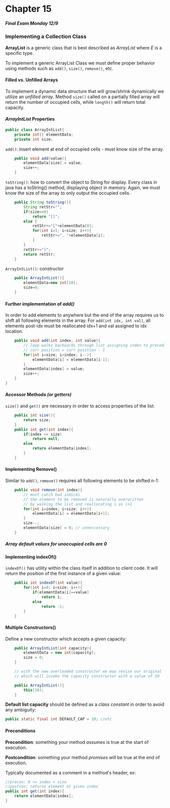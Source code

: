 Chapter 15
==========

##### *Final Exam Monday 12/9*

### Implementing a Collection Class

**ArrayList** is a generic class that is best described as *ArrayList<E>* where *E* is a specific type. 

To implement a generic ArrayList Class we must define proper behavior using methods such as `add()`, `size()`, `remove()`, etc. 

#### Filled vs. Unfilled Arrays

To implement a dynamic data structure that will grow/shrink dynamically we utilize an *unfilled array*. Method `size()` called on a partially
filled array will return the number of occupied cells, while `length()` will return total capacity. 

#### *ArrayIntList* Properties

```java
public class ArrayIntList{
	private int[] elementData;
	private int size;
```

`add()`: insert element at end of occupied cells - must know size of the array. 

```java
	public void add(value){
		elementData[size] = value;
		size++;
	}
```

`toString()`: how to convert the object to String for display. Every class in java has a toString() method, displaying object in memory.
Again, we must know the size of the array to only output the occupied cells. 

```java
	public String toString(){
		String retStr="";
		if(size==0)
			return "[]";
		else {
			retStr+="["+elementData[0];
			for(int i=1; i<size; i++){
				retStr+=", "+elementData[i]; 
			}
		}
		retStr+="]";
		return retStr;
	}
```

`ArrayIntList()`: constructor

```java
	public ArrayIntList(){
		elementData=new int[10];
		size=0;
	}
```

#### Further implementation of *add()*

In order to add elements to anywhere but the end of the array requires us to shift all following elements in the array.
For `add(int idx, int val)`, all elements post-idx must be reallocated idx+1 and val assigned to idx location. 

```java 
	public void add(int index, int value){
		// loop walks backwards through list assigning index to preceding element
		// curr position = curr position - 1
		for(int i=size; i>index; i--){
			elementData[i] = elementData[i-1];
		}
		elementData[index] = value;
		size++;
	}
}
```

#### Accessor Methods *(or getters)*

`size()` and `get()` are necessary in order to access properties of the list:

```java 
	public int size(){
		return size;
	}
	public int get(int index){
		if(index >= size)
			return null;
		else
			return elementData[index];
		}
	}
```

#### Implementing Remove()

Similar to `add()`, `remove()` requires all following elements to be shifted n-1:

```java
	public void remove(int index){
		// must catch bad indices 
		// the element to be removed is naturally overwritten
		// by walking the list and reallocating i as i+1
		for(int i=index; i<size; i++){
			elementData[i] = elementData[i+1];
		}
		size--;
		elementData[size] = 0; // unneccessary 
	}
```

##### Array default values for unoccupied cells are 0

#### Implementing indexOf()

`indexOf()` has utility within the class itself in addition to client code. It will return the position of the first instance of a given value:

```java 
	public int indexOf(int value){
		for(int i=0; i<size; i++){
			if(elementData[i]==value)
				return i;
			else
				return -1;
		}
	}
```

#### Multiple Constructors()

Define a new constructor which accepts a given capacity:

```java 
	public ArrayIntList(int capacity){
		elementData = new int[capacity];
		size = 0;
	}

	// with the new overloaded constructor we may revise our original
	// which will invoke the capacity constructor with a value of 10

	public ArrayIntList(){
		this(10);
	}
```

**Default list capacity** should be defined as a *class constant* in order to avoid any ambiguity:

```java
public static final int DEFAULT_CAP = 10; //etc
```

#### Preconditions

**Precondition**: something your method *assumes* is true at the start of execution.

**Postcondition**: something your method *promises* will be true at the end of execution.

Typically documented as a comment in a method's header, ex:

```java
//precon: 0 <= index < size
//postcon: returns element at given index
public int get(int index){
	return elementData[index];
}
```
